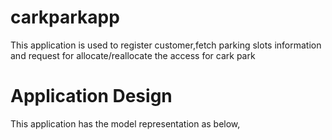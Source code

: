 # carkparkapp 

This application is used to register customer,fetch parking slots information and request for allocate/reallocate the access for cark park

# Application Design

This application has the model representation as below,

